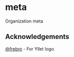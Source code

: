 # meta
Organization meta

## Acknowledgements

[@frebro](https://github.com/frebro) - For Yllet logo.
